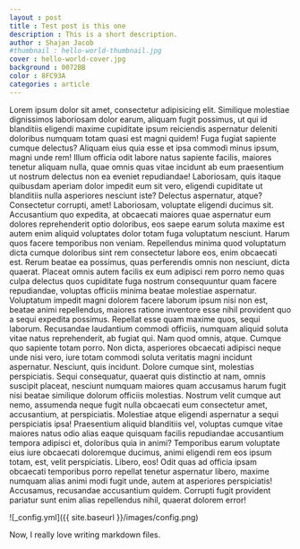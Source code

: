 ```yaml
---
layout : post
title : Test post is this one
description : This is a short description.
author : Shajan Jacob
#thumbnail : hello-world-thumbnail.jpg
cover : hello-world-cover.jpg
background : 0072BB
color : 8FC93A
categories : article
---
```


Lorem ipsum dolor sit amet, consectetur adipisicing elit. Similique molestiae dignissimos laboriosam dolor earum, aliquam fugit possimus, ut qui id blanditiis eligendi maxime cupiditate ipsum reiciendis aspernatur deleniti doloribus numquam totam quasi est magni quidem! Fuga fugiat sapiente cumque delectus? Aliquam eius quia esse et ipsa commodi minus ipsum, magni unde rem! Illum officia odit labore natus sapiente facilis, maiores tenetur aliquam nulla, quae omnis quas vitae incidunt ab eum praesentium ut nostrum delectus non ea eveniet repudiandae! Laboriosam, quis itaque quibusdam aperiam dolor impedit eum sit vero, eligendi cupiditate ut blanditiis nulla asperiores nesciunt iste? Delectus aspernatur, atque? Consectetur corrupti, amet! Laboriosam, voluptate eligendi ducimus sit. Accusantium quo expedita, at obcaecati maiores quae aspernatur eum dolores reprehenderit optio doloribus, eos saepe earum soluta maxime est autem enim aliquid voluptates dolor totam fuga voluptatum nesciunt. Harum quos facere temporibus non veniam. Repellendus minima quod voluptatum dicta cumque doloribus sint rem consectetur labore eos, enim obcaecati est. Rerum beatae ea possimus, quas perferendis omnis non nesciunt, dicta quaerat. Placeat omnis autem facilis ex eum adipisci rem porro nemo quas culpa delectus quos cupiditate fuga nostrum consequuntur quam facere repudiandae, voluptas officiis minima beatae molestiae aspernatur. Voluptatum impedit magni dolorem facere laborum ipsum nisi non est, beatae animi repellendus, maiores ratione inventore esse nihil provident quo a sequi expedita possimus. Repellat esse quam maxime quos, sequi laborum. Recusandae laudantium commodi officiis, numquam aliquid soluta vitae natus reprehenderit, ab fugiat qui. Nam quod omnis, atque. Cumque quo sapiente totam porro. Non dicta, asperiores obcaecati adipisci neque unde nisi vero, iure totam commodi soluta veritatis magni incidunt aspernatur. Nesciunt, quis incidunt. Dolore cumque sint, molestias perspiciatis. Sequi consequatur, quaerat quis distinctio at nam, omnis suscipit placeat, nesciunt numquam maiores quam accusamus harum fugit nisi beatae similique dolorum officiis molestias. Nostrum velit cumque aut nemo, assumenda neque fugit nulla obcaecati eum consectetur amet, accusantium, at perspiciatis. Molestiae atque eligendi aspernatur a sequi perspiciatis ipsa! Praesentium aliquid blanditiis vel, voluptas cumque vitae maiores natus odio alias eaque quisquam facilis repudiandae accusantium tempora adipisci et, doloribus quia in animi? Temporibus earum voluptate eius iure obcaecati doloremque ducimus, animi eligendi rem eos ipsum totam, est, velit perspiciatis. Libero, eos! Odit quas ad officia ipsam obcaecati temporibus porro repellat tenetur aspernatur libero, maxime numquam alias animi modi fugit unde, autem at asperiores perspiciatis! Accusamus, recusandae accusantium quidem. Corrupti fugit provident pariatur sunt enim alias repellendus nihil, quaerat dolorem error!

![_config.yml]({{ site.baseurl }}/images/config.png)

Now, I really love writing markdown files.